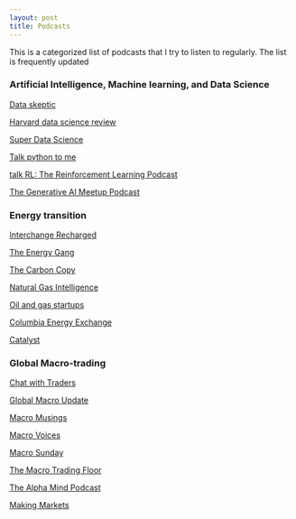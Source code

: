 ```yaml
---
layout: post
title: Podcasts 
---
```



This is a categorized list of podcasts that I try to listen to regularly. The list is frequently updated

### Artificial Intelligence, Machine learning, and Data Science 
<a href="https://dataskeptic.com/" target="_blank">Data skeptic</a>

<a href="https://hdsr.mitpress.mit.edu/podcast" target="_blank">Harvard data science review</a>

<a href="https://www.superdatascience.com/podcast" target="_blank">Super Data Science</a>

<a href="https://talkpython.fm/" target="_blank">Talk python to me</a>

<a href="https://www.talkrl.com/" target="_blank">talk RL: The Reinforcement Learning Podcast</a>


<a href="https://podcast.genaimeetup.com/" target="_blank">The Generative AI Meetup Podcast</a>


### Energy transition

<a href="https://www.woodmac.com/podcasts/the-interchange-recharged/" target="_blank">Interchange Recharged</a>

<a href="https://www.woodmac.com/podcasts/the-energy-gang/" target="_blank">The Energy Gang</a>

<a href="https://www.latitudemedia.com/podcasts/the-carbon-copy" target="_blank">The Carbon Copy</a>

<a href="https://www.naturalgasintel.com/resources/ngis-hub-flow-podcast/" target="_blank">Natural Gas Intelligence</a>

<a href="https://digitalwildcatters.com/podcasts/oil-and-gas-startups/" target="_blank">Oil and gas startups</a>

<a href="https://www.energypolicy.columbia.edu/series/columbia-energy-exchange/" target="_blank">Columbia Energy Exchange</a>

<a href="https://www.latitudemedia.com/podcasts/catalyst" target="_blank">Catalyst</a>


### Global Macro-trading 

<a href="https://chatwithtraders.com/" target="_blank">Chat with Traders</a>

<a href="https://podcasts.apple.com/ae/podcast/global-macro-update/id1648718678" target="_blank">Global Macro Update</a>

<a href="https://www.mercatus.org/macro-musings?gad_source=1_wcB" target="_blank">Macro Musings</a>

<a href="https://www.macrovoices.com/" target="_blank">Macro Voices</a>

<a href="https://podcasts.apple.com/us/podcast/macro-sunday/id1693061907" target="_blank">Macro Sunday</a>

<a href="https://podcasts.apple.com/us/podcast/the-macro-trading-floor/id1618502265" target="_blank">The Macro Trading Floor</a>

<a href="https://www.thealphamindpodcast.com/" target="_blank">The Alpha Mind Podcast</a>

<a href="https://open.spotify.com/show/4zQbeLbLgqKEyn7e2sKzez" target="_blank">Making Markets</a>